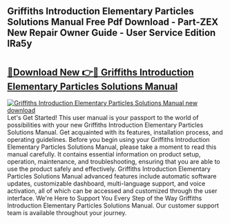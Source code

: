## Griffiths Introduction Elementary Particles Solutions Manual Free Pdf Download - Part-ZEX New Repair Owner Guide - User Service Edition lRa5y

# <h2><a href="http://bc65505.oget.top/?id=Griffiths+Introduction+Elementary+Particles+Solutions+Manual">🔗Download New 👉🔴 Griffiths Introduction Elementary Particles Solutions Manual</a></h2>

[![Griffiths Introduction Elementary Particles Solutions Manual new download](https://i.imgur.com/5g1atiW.png)](http://bc65505.oget.top/?id=Griffiths+Introduction+Elementary+Particles+Solutions+Manual)
Let's Get Started! This user manual is your passport to the world of possibilities with your new Griffiths Introduction Elementary Particles Solutions Manual. Get acquainted with its features, installation process, and operating guidelines. Before you begin using your Griffiths Introduction Elementary Particles Solutions Manual, please take a moment to read this manual carefully. It contains essential information on product setup, operation, maintenance, and troubleshooting, ensuring that you are able to use the product safely and effectively. Griffiths Introduction Elementary Particles Solutions Manual advanced features include automatic software updates, customizable dashboard, multi-language support, and voice activation, all of which can be accessed and customized through the user interface. We're Here to Support You Every Step of the Way Griffiths Introduction Elementary Particles Solutions Manual. Our customer support team is available throughout your journey.
